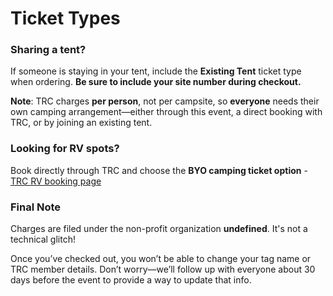 # Ticket Types

### Sharing a tent?
If someone is staying in your tent, include the **Existing Tent** ticket type when ordering. **Be sure to include your site number during checkout.**

**Note**: TRC charges **per person**, not per campsite, so **everyone** needs their own camping arrangement—either through this event, a direct booking with TRC, or by joining an existing tent.

### Looking for RV spots?
Book directly through TRC and choose the **BYO camping ticket option** - [TRC RV booking page](https://www.camptrc.org/RV-Reservations-(NEW!))


### Final Note

Charges are filed under the non-profit organization **undefined**. It's not a technical glitch!

Once you’ve checked out, you won’t be able to change your tag name or TRC member details. Don’t worry—we’ll follow up with everyone about 30 days before the event to provide a way to update that info.